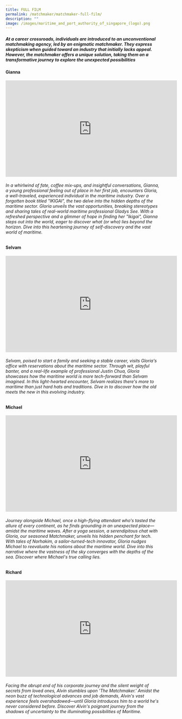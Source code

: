 ```yaml
---
title: FULL FILM
permalink: /matchmaker/matchmaker-full-film/
description: ""
image: /images/maritime_and_port_authority_of_singapore_(logo).png
---
```

##### At a career crossroads, individuals are introduced to an unconventional matchmaking agency, led by an enigmatic matchmaker. They express skepticism when guided toward an industry that initially lacks appeal. However, the matchmaker offers a unique solution, taking them on a transformative journey to explore the unexpected possibilities

#### Gianna

<iframe allowfullscreen="" allow="accelerometer; autoplay; clipboard-write; encrypted-media; gyroscope; picture-in-picture; web-share" frameborder="0" title="YouTube video player" src="https://www.youtube.com/embed/1rbu6PWARtw?si=dDuz8BSxvPsLGLPx" height="315" width="560"></iframe>

###### In a whirlwind of fate, coffee mix-ups, and insightful conversations, Gianna, a young professional feeling out of place in her first job, encounters Gloria, a well-traveled, experienced individual in the maritime industry. Over a forgotten book titled "IKIGAI", the two delve into the hidden depths of the maritime sector. Gloria unveils the vast opportunities, breaking stereotypes and sharing tales of real-world maritime professional Gladys See. With a refreshed perspective and a glimmer of hope in finding her "Ikigai", Gianna steps out into the world, eager to discover what (or who) lies beyond the horizon. Dive into this heartening journey of self-discovery and the vast world of maritime.

#### Selvam

<iframe allowfullscreen="" allow="accelerometer; autoplay; clipboard-write; encrypted-media; gyroscope; picture-in-picture; web-share" frameborder="0" title="YouTube video player" src="https://www.youtube.com/embed/1rbu6PWARtw?si=dDuz8BSxvPsLGLPx" height="315" width="560"></iframe>

###### Selvam, poised to start a family and seeking a stable career, visits Gloria's office with reservations about the maritime sector. Through wit, playful banter, and a real-life example of professional Justin Chua, Gloria showcases how the maritime world is more tech-forward than Selvam imagined. In this light-hearted encounter, Selvam realizes there's more to maritime than just hard hats and traditions. Dive in to discover how the old meets the new in this evolving industry.

#### Michael

<iframe allowfullscreen="" allow="accelerometer; autoplay; clipboard-write; encrypted-media; gyroscope; picture-in-picture; web-share" frameborder="0" title="YouTube video player" src="https://www.youtube.com/embed/1rbu6PWARtw?si=dDuz8BSxvPsLGLPx" height="315" width="560"></iframe>

###### Journey alongside Michael, once a high-flying attendant who's tasted the allure of every continent, as he finds grounding in an unexpected place—amidst the maritime waves. After a yoga session, a serendipitous chat with Gloria, our seasoned Matchmaker, unveils his hidden penchant for tech. With tales of Norhakim, a sailor-turned-tech innovator, Gloria nudges Michael to reevaluate his notions about the maritime world. Dive into this narrative where the vastness of the sky converges with the depths of the sea. Discover where Michael's true calling lies.
###### 

#### Richard 

<iframe allowfullscreen="" allow="accelerometer; autoplay; clipboard-write; encrypted-media; gyroscope; picture-in-picture; web-share" frameborder="0" title="YouTube video player" src="https://www.youtube.com/embed/1rbu6PWARtw?si=dDuz8BSxvPsLGLPx" height="315" width="560"></iframe>

###### Facing the abrupt end of his corporate journey and the silent weight of secrets from loved ones, Alvin stumbles upon 'The Matchmaker.' Amidst the neon buzz of technological advances and job demands, Alvin's vast experience feels overshadowed—until Gloria introduces him to a world he's never considered before. Discover Alvin's poignant journey from the shadows of uncertainty to the illuminating possibilities of Maritime.